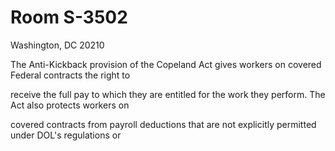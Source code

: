 # Room S-3502

Washington, DC 20210

The Anti-Kickback provision of the Copeland Act gives workers on covered Federal contracts the right to

receive the full pay to which they are entitled for the work they perform. The Act also protects workers on

covered contracts from payroll deductions that are not explicitly permitted under DOL's regulations or